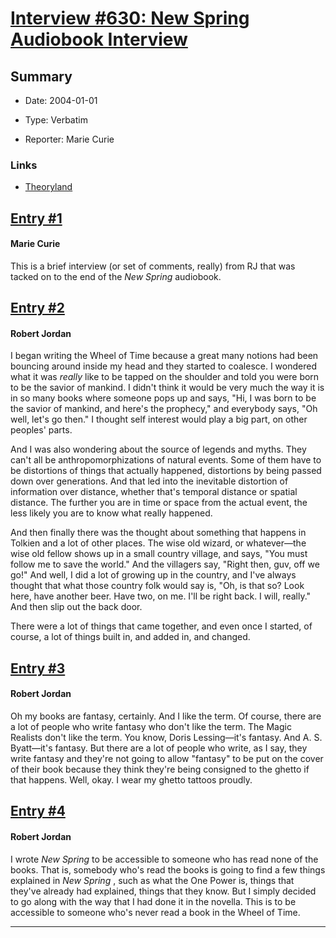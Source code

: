 # [Interview #630: New Spring Audiobook Interview](https://www.theoryland.com/intvmain.php?i=630)

## Summary

- Date: 2004-01-01

- Type: Verbatim

- Reporter: Marie Curie

### Links

- [Theoryland](http://www.theoryland.com/vbulletin/showthread.php?t=6207)


## [Entry #1](./t-630/1)

#### Marie Curie

This is a brief interview (or set of comments, really) from RJ that was tacked on to the end of the
*New Spring*
audiobook.

## [Entry #2](./t-630/2)

#### Robert Jordan

I began writing the Wheel of Time because a great many notions had been bouncing around inside my head and they started to coalesce. I wondered what it was
*really*
like to be tapped on the shoulder and told you were born to be the savior of mankind. I didn't think it would be very much the way it is in so many books where someone pops up and says, "Hi, I was born to be the savior of mankind, and here's the prophecy," and everybody says, "Oh well, let's go then." I thought self interest would play a big part, on other peoples' parts.

And I was also wondering about the source of legends and myths. They can't all be anthropomorphizations of natural events. Some of them have to be distortions of things that actually happened, distortions by being passed down over generations. And that led into the inevitable distortion of information over distance, whether that's temporal distance or spatial distance. The further you are in time or space from the actual event, the less likely you are to know what really happened.

And then finally there was the thought about something that happens in Tolkien and a lot of other places. The wise old wizard, or whatever—the wise old fellow shows up in a small country village, and says, "You must follow me to save the world." And the villagers say, "Right then, guv, off we go!" And well, I did a lot of growing up in the country, and I've always thought that what those country folk would say is, "Oh, is that so? Look here, have another beer. Have two, on me. I'll be right back. I will, really." And then slip out the back door.

There were a lot of things that came together, and even once I started, of course, a lot of things built in, and added in, and changed.

## [Entry #3](./t-630/3)

#### Robert Jordan

Oh my books are fantasy, certainly. And I like the term. Of course, there are a lot of people who write fantasy who don't like the term. The Magic Realists don't like the term. You know, Doris Lessing—it's fantasy. And A. S. Byatt—it's fantasy. But there are a lot of people who write, as I say, they write fantasy and they're not going to allow "fantasy" to be put on the cover of their book because they think they're being consigned to the ghetto if that happens. Well, okay. I wear my ghetto tattoos proudly.

## [Entry #4](./t-630/4)

#### Robert Jordan

I wrote
*New Spring*
to be accessible to someone who has read none of the books. That is, somebody who's read the books is going to find a few things explained in
*New Spring*
, such as what the One Power is, things that they've already had explained, things that they know. But I simply decided to go along with the way that I had done it in the novella. This is to be accessible to someone who's never read a book in the Wheel of Time.


---

